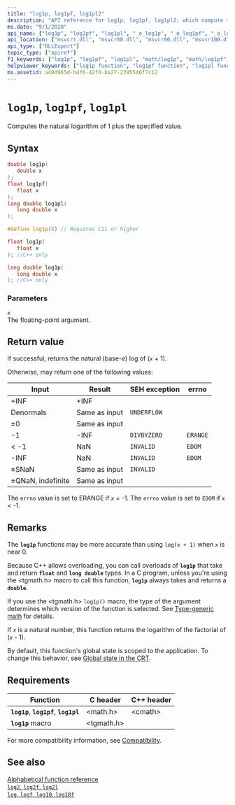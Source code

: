 ```yaml
---
title: "log1p, log1pf, log1pl2"
description: "API reference for log1p, log1pf, log1pl2; which compute the natural logarithm of 1 plus the specified value."
ms.date: "9/1/2020"
api_name: ["log1p", "log1pf", "log1pl", "_o_log1p", "_o_log1pf", "_o_log1pl"]
api_location: ["msvcrt.dll", "msvcr80.dll", "msvcr90.dll", "msvcr100.dll", "msvcr100_clr0400.dll", "msvcr110.dll", "msvcr110_clr0400.dll", "msvcr120.dll", "msvcr120_clr0400.dll", "ucrtbase.dll", "api-ms-win-crt-math-l1-1-0.dll"]
api_type: ["DLLExport"]
topic_type: ["apiref"]
f1_keywords: ["log1p", "log1pf", "log1pl", "math/log1p", "math/log1pf", "math/log1pl"]
helpviewer_keywords: ["log1p function", "log1pf function", "log1pl function"]
ms.assetid: a40d965d-b4f6-42f4-ba27-2395546f7c12
---
```

# `log1p`, `log1pf`, `log1pl`

Computes the natural logarithm of 1 plus the specified value.

## Syntax

```C
double log1p(
   double x
);
float log1pf(
   float x
);
long double log1pl(
   long double x
);

#define log1p(X) // Requires C11 or higher

float log1p(
   float x
); //C++ only

long double log1p(
   long double x
); //C++ only
```

### Parameters

*`x`*\
The floating-point argument.

## Return value

If successful, returns the natural (base-*e*) log of (*`x`* + 1).

Otherwise, may return one of the following values:

| Input | Result | SEH exception | errno |
|---|---|---|---|
| +INF | +INF |  |  |
| Denormals | Same as input | `UNDERFLOW` |  |
| ±0 | Same as input |  |  |
| -1 | -INF | `DIVBYZERO` | `ERANGE` |
| < -1 | NaN | `INVALID` | `EDOM` |
| -INF | NaN | `INVALID` | `EDOM` |
| ±SNaN | Same as input | `INVALID` |  |
| ±QNaN, indefinite | Same as input |  |  |

The `errno` value is set to ERANGE if *`x`* = -1. The `errno` value is set to `EDOM` if *`x`* < -1.

## Remarks

The **`log1p`** functions may be more accurate than using `log(x + 1)` when *`x`* is near 0.

Because C++ allows overloading, you can call overloads of **`log1p`** that take and return **`float`** and **`long double`** types. In a C program, unless you're using the \<tgmath.h> macro to call this function, **`log1p`** always takes and returns a **`double`**.

If you use the \<tgmath.h> `log1p()` macro, the type of the argument determines which version of the function is selected. See [Type-generic math](../tgmath.md) for details.

If *`x`* is a natural number, this function returns the logarithm of the factorial of (*`x`* - 1).

By default, this function's global state is scoped to the application. To change this behavior, see [Global state in the CRT](../global-state.md).

## Requirements

| Function | C header | C++ header |
|---|---|---|
| **`log1p`**, **`log1pf`**, **`log1pl`** | \<math.h> | \<cmath> |
| **`log1p`** macro | \<tgmath.h> |  |

For more compatibility information, see [Compatibility](../compatibility.md).

## See also

[Alphabetical function reference](crt-alphabetical-function-reference.md)\
[`log2`, `log2f`, `log2l`](log2-log2f-log2l.md)\
[`log`, `logf`, `log10`, `log10f`](log-logf-log10-log10f.md)
